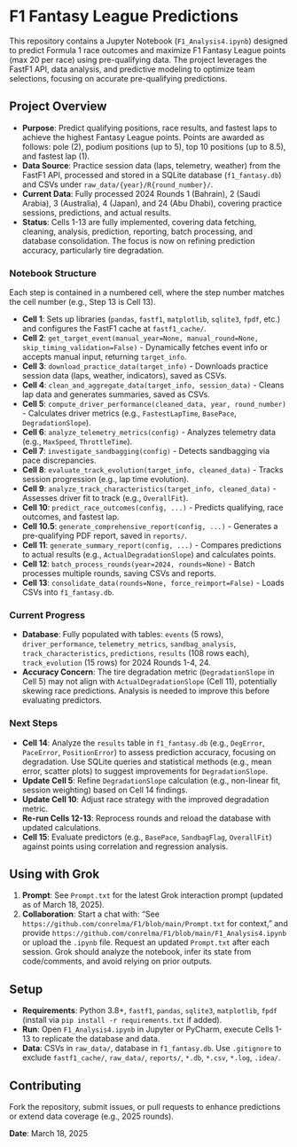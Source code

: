 # F1 Fantasy League Predictions

This repository contains a Jupyter Notebook (`F1_Analysis4.ipynb`) designed to predict Formula 1 race outcomes and maximize F1 Fantasy League points (max 20 per race) using pre-qualifying data. The project leverages the FastF1 API, data analysis, and predictive modeling to optimize team selections, focusing on accurate pre-qualifying predictions.

## Project Overview
- **Purpose**: Predict qualifying positions, race results, and fastest laps to achieve the highest Fantasy League points. Points are awarded as follows: pole (2), podium positions (up to 5), top 10 positions (up to 8.5), and fastest lap (1).
- **Data Source**: Practice session data (laps, telemetry, weather) from the FastF1 API, processed and stored in a SQLite database (`f1_fantasy.db`) and CSVs under `raw_data/{year}/R{round_number}/`.
- **Current Data**: Fully processed 2024 Rounds 1 (Bahrain), 2 (Saudi Arabia), 3 (Australia), 4 (Japan), and 24 (Abu Dhabi), covering practice sessions, predictions, and actual results.
- **Status**: Cells 1-13 are fully implemented, covering data fetching, cleaning, analysis, prediction, reporting, batch processing, and database consolidation. The focus is now on refining prediction accuracy, particularly tire degradation.

### Notebook Structure
Each step is contained in a numbered cell, where the step number matches the cell number (e.g., Step 13 is Cell 13).
- **Cell 1**: Sets up libraries (`pandas`, `fastf1`, `matplotlib`, `sqlite3`, `fpdf`, etc.) and configures the FastF1 cache at `fastf1_cache/`.
- **Cell 2**: `get_target_event(manual_year=None, manual_round=None, skip_timing_validation=False)` - Dynamically fetches event info or accepts manual input, returning `target_info`.
- **Cell 3**: `download_practice_data(target_info)` - Downloads practice session data (laps, weather, indicators), saved as CSVs.
- **Cell 4**: `clean_and_aggregate_data(target_info, session_data)` - Cleans lap data and generates summaries, saved as CSVs.
- **Cell 5**: `compute_driver_performance(cleaned_data, year, round_number)` - Calculates driver metrics (e.g., `FastestLapTime`, `BasePace`, `DegradationSlope`).
- **Cell 6**: `analyze_telemetry_metrics(config)` - Analyzes telemetry data (e.g., `MaxSpeed`, `ThrottleTime`).
- **Cell 7**: `investigate_sandbagging(config)` - Detects sandbagging via pace discrepancies.
- **Cell 8**: `evaluate_track_evolution(target_info, cleaned_data)` - Tracks session progression (e.g., lap time evolution).
- **Cell 9**: `analyze_track_characteristics(target_info, cleaned_data)` - Assesses driver fit to track (e.g., `OverallFit`).
- **Cell 10**: `predict_race_outcomes(config, ...)` - Predicts qualifying, race outcomes, and fastest lap.
- **Cell 10.5**: `generate_comprehensive_report(config, ...)` - Generates a pre-qualifying PDF report, saved in `reports/`.
- **Cell 11**: `generate_summary_report(config, ...)` - Compares predictions to actual results (e.g., `ActualDegradationSlope`) and calculates points.
- **Cell 12**: `batch_process_rounds(year=2024, rounds=None)` - Batch processes multiple rounds, saving CSVs and reports.
- **Cell 13**: `consolidate_data(rounds=None, force_reimport=False)` - Loads CSVs into `f1_fantasy.db`.

### Current Progress
- **Database**: Fully populated with tables: `events` (5 rows), `driver_performance`, `telemetry_metrics`, `sandbag_analysis`, `track_characteristics`, `predictions`, `results` (108 rows each), `track_evolution` (15 rows) for 2024 Rounds 1-4, 24.
- **Accuracy Concern**: The tire degradation metric (`DegradationSlope` in Cell 5) may not align with `ActualDegradationSlope` (Cell 11), potentially skewing race predictions. Analysis is needed to improve this before evaluating predictors.

### Next Steps
- **Cell 14**: Analyze the `results` table in `f1_fantasy.db` (e.g., `DegError`, `PaceError`, `PositionError`) to assess prediction accuracy, focusing on degradation. Use SQLite queries and statistical methods (e.g., mean error, scatter plots) to suggest improvements for `DegradationSlope`.
- **Update Cell 5**: Refine `DegradationSlope` calculation (e.g., non-linear fit, session weighting) based on Cell 14 findings.
- **Update Cell 10**: Adjust race strategy with the improved degradation metric.
- **Re-run Cells 12-13**: Reprocess rounds and reload the database with updated calculations.
- **Cell 15**: Evaluate predictors (e.g., `BasePace`, `SandbagFlag`, `OverallFit`) against points using correlation and regression analysis.

## Using with Grok
1. **Prompt**: See `Prompt.txt` for the latest Grok interaction prompt (updated as of March 18, 2025).
2. **Collaboration**: Start a chat with: “See `https://github.com/conrelma/F1/blob/main/Prompt.txt` for context,” and provide `https://github.com/conrelma/F1/blob/main/F1_Analysis4.ipynb` or upload the `.ipynb` file. Request an updated `Prompt.txt` after each session. Grok should analyze the notebook, infer its state from code/comments, and avoid relying on prior outputs.

## Setup
- **Requirements**: Python 3.8+, `fastf1`, `pandas`, `sqlite3`, `matplotlib`, `fpdf` (install via `pip install -r requirements.txt` if added).
- **Run**: Open `F1_Analysis4.ipynb` in Jupyter or PyCharm, execute Cells 1-13 to replicate the database and data.
- **Data**: CSVs in `raw_data/`, database in `f1_fantasy.db`. Use `.gitignore` to exclude `fastf1_cache/`, `raw_data/`, `reports/`, `*.db`, `*.csv`, `*.log`, `.idea/`.

## Contributing
Fork the repository, submit issues, or pull requests to enhance predictions or extend data coverage (e.g., 2025 rounds).

**Date**: March 18, 2025